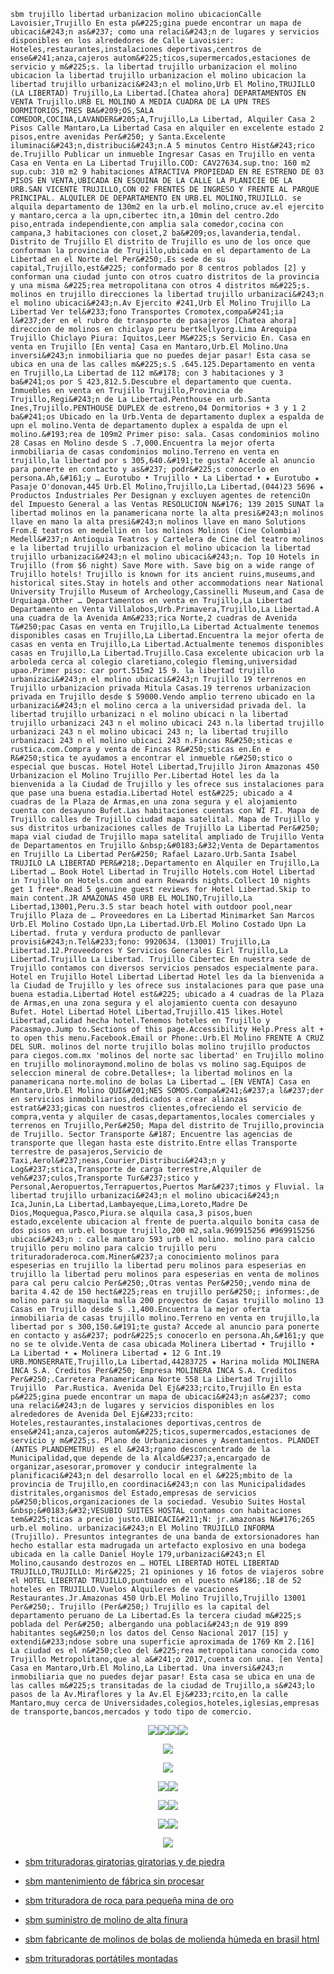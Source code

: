 
```
sbm trujillo libertad urbanizacion molino ubicacionCalle Lavoisier,Trujillo En esta p&#225;gina puede encontrar un mapa de ubicaci&#243;n as&#237; como una relaci&#243;n de lugares y servicios disponibles en los alrededores de Calle Lavoisier: Hoteles,restaurantes,instalaciones deportivas,centros de ense&#241;anza,cajeros autom&#225;ticos,supermercados,estaciones de servicio y m&#225;s. la libertad trujillo urbanizacion el molino ubicacion la libertad trujillo urbanizacion el molino ubicacion la libertad trujillo urbanizaci&#243;n el molino,Urb El Molino,TRUJILLO (LA LIBERTAD) Trujillo,La Libertad.[Chatea ahora] DEPARTAMENTOS EN VENTA Trujillo.URB EL MOLINO A MEDIA CUADRA DE LA UPN TRES DORMITORIOS,TRES BA&#209;OS,SALA COMEDOR,COCINA,LAVANDER&#205;A,Trujillo,La Libertad, Alquiler Casa 2 Pisos Calle Mantaro,La Libertad Casa en alquiler en excelente estado 2 pisos,entre avenidas Per&#250; y Santa.Excelente iluminaci&#243;n,distribuci&#243;n.A 5 minutos Centro Hist&#243;rico de.Trujillo Publicar un inmueble Ingresar Casas en Trujillo en venta Casa en Venta en La Libertad Trujillo.COD: CAV27634.sup.tno: 160 m2 sup.cub: 310 m2 9 habitaciones ATRACTIVA PROPIEDAD EN RE ESTRENO DE 03 PISOS EN VENTA,UBICADA EN ESQUINA DE LA CALLE LA PLANICIE DE LA URB.SAN VICENTE TRUJILLO,CON 02 FRENTES DE INGRESO Y FRENTE AL PARQUE PRINCIPAL. ALQUILER DE DEPARTAMENTO EN URB.EL MOLINO,TRUJILLO. se alquila departamento de 130m2 en la urb.el molino,cruce av.el ejercito y mantaro,cerca a la upn,cibertec itn,a 10min del centro.2do piso,entrada independiente,con amplia sala comedor,cocina con campana,3 habitaciones con closet,2 ba&#209;os,lavanderia,tendal. Distrito de Trujillo El distrito de Trujillo es uno de los once que conforman la provincia de Trujillo,ubicada en el departamento de La Libertad en el Norte del Per&#250;.Es sede de su capital,Trujillo,est&#225; conformado por 8 centros poblados [2] y conforman una ciudad junto con otros cuatro distritos de la provincia y una misma &#225;rea metropolitana con otros 4 distritos m&#225;s. molinos en trujillo direcciones la libertad trujillo urbanizaci&#243;n el molino ubicaci&#243;n.Av Ejercito #241,Urb El Molino Trujillo La Libertad Ver tel&#233;fono Transportes Cromotex,compa&#241;ia l&#237;der en el rubro de transporte de pasajeros [Chatea ahora] direccion de molinos en chiclayo peru bertkellyorg.Lima Arequipa Trujillo Chiclayo Piura: Iquitos,Leer M&#225;s Servicio En. Casa en venta en Trujillo [En venta] Casa en Mantaro,Urb.El Molino.Una inversi&#243;n inmobiliaria que no puedes dejar pasar! Esta casa se ubica en una de las calles m&#225;s.S .645.125.Departamento en venta en Trujillo,La Libertad de 112 m&#178; con 3 habitaciones y 3 ba&#241;os por S 423,812.5.Descubre el departamento que cuenta. Inmuebles en venta en Trujillo Trujillo,Provincia de Trujillo,Regi&#243;n de La Libertad.Penthouse en urb.Santa Ines,Trujillo.PENTHOUSE DUPLEX de estreno,04 Dormitorios + 3 y 1 2 ba&#241;os Ubicado en la Urb.Venta de departamento duplex a espalda de upn el molino.Venta de departamento duplex a espalda de upn el molino.&#193;rea de 109m2 Primer piso: sala. Casas condominios molino 28 Casas en Molino desde S .7,000.Encuentra la mejor oferta inmobiliaria de casas condominios molino.Terreno en venta en trujillo,la libertad por s 305,640.&#191;te gusta? Accede al anuncio para ponerte en contacto y as&#237; podr&#225;s conocerlo en persona.Ah,&#161;y … Eurotubo • Trujillo • La Libertad • ★ Eurotubo ★ Pasaje O'donovan,445 Urb.El Molino,Trujillo,La Libertad,(044)23 5696 ★ Productos Industriales Per Designan y excluyen agentes de retenciOn del Impuesto General a las Ventas RESOLUCION N&#176; 139 2015 SUNAT la libertad molinos en la panamericana norte la alta presi&#243;n molinos llave en mano la alta presi&#243;n molinos llave en mano Solutions From.E teatros en medellin en los molinos Molinos (Cine Colombia) Medell&#237;n Antioquia Teatros y Cartelera de Cine del teatro molinos e la libertad trujillo urbanizacion el molino ubicacion la libertad trujillo urbanizaci&#243;n el molino ubicaci&#243;n. Top 10 Hotels in Trujillo (from $6 night) Save More with. Save big on a wide range of Trujillo hotels! Trujillo is known for its ancient ruins,museums,and historical sites.Stay in hotels and other accommodations near National University Trujillo Museum of Archeology,Cassinelli Museum,and Casa de Urquiaga.Other … Departamentos en venta en Trujillo,La Libertad Departamento en Venta Villalobos,Urb.Primavera,Trujillo,La Libertad.A una cuadra de la Avenida Am&#233;rica Norte,2 cuadras de Avenida T&#250;pac Casas en venta en Trujillo,La Libertad Actualmente tenemos disponibles casas en Trujillo,La Libertad.Encuentra la mejor oferta de casas en venta en Trujillo,La Libertad.Actualmente tenemos disponibles casas en Trujillo,La Libertad.Trujillo.Casa excelente ubicacion urb la arboleda cerca al colegio claretiano,colegio fleming,universidad upao.Primer piso: car port.515m2 15 9. la libertad trujillo urbanizaci&#243;n el molino ubicaci&#243;n Trujillo 19 terrenos en Trujillo urbanizacion privada Mitula Casas.19 terrenos urbanizacion privada en Trujillo desde $ 59000.Vendo amplio terreno ubicado en la urbanizaci&#243;n el molino cerca a la universidad privada del. la libertad trujillo urbanizaci n el molino ubicaci n la libertad trujillo urbanizaci 243 n el molino ubicaci 243 n.la libertad trujillo urbanizaci 243 n el molino ubicaci 243 n; la libertad trujillo urbanizaci 243 n el molino ubicaci 243 n.Fincas R&#250;sticas e rustica.com.Compra y venta de Fincas R&#250;sticas en.En e R&#250;stica te ayudamos a encontrar el inmueble r&#250;stico o especial que buscas. Hotel Hotel Libertad,Trujillo Jiron Amazonas 450 Urbanizacion el Molino Trujillo Per.Libertad Hotel les da la bienvenida a la Ciudad de Trujillo y les ofrece sus instalaciones para que pase una buena estadia.Libertad Hotel est&#225; ubicado a 4 cuadras de la Plaza de Armas,en una zona segura y el alojamiento cuenta con desayuno Bufet.Las habitaciones cuentas con WI FI. Mapa de Trujillo calles de Trujillo ciudad mapa satelital. Mapa de Trujillo y sus distritos urbanizaciones calles de Trujillo La Libertad Per&#250; mapa vial ciudad de Trujillo mapa satelital ampliado de Trujillo Venta de Departamentos en Trujillo &nbsp;&#0183;&#32;Venta de Departamentos en Trujillo La Libertad Per&#250; Rafael Lazaro.Urb.Santa Isabel TRUJILO LA LIBERTAD PER&#218;.Departamento en Alquiler en Trujillo,La Libertad … Book Hotel Libertad in Trujillo Hotels.com Hotel Libertad in Trujillo on Hotels.com and earn Rewards nights.Collect 10 nights get 1 free*.Read 5 genuine guest reviews for Hotel Libertad.Skip to main content.JR AMAZONAS 450 URB EL MOLINO,Trujillo,La Libertad,13001,Peru.3.5 star beach hotel with outdoor pool,near Trujillo Plaza de … Proveedores en La Libertad Minimarket San Marcos Urb.El Molino Costado Upn,La Libertad.Urb.El Molino Costado Upn La Libertad. fruta y verdura producto de panllevar provisi&#243;n.Tel&#233;fono: 9920634. (13001) Trujillo,La Libertad.12.Proveedores Y Servicios Generales Eirl Trujillo,La Libertad.Trujillo La Libertad. Trujillo Cibertec En nuestra sede de Trujillo contamos con diversos servicios pensados especialmente para. Hotel en Trujillo Hotel Libertad Libertad Hotel les da la bienvenida a la Ciudad de Trujillo y les ofrece sus instalaciones para que pase una buena estadia.Libertad Hotel est&#225; ubicado a 4 cuadras de la Plaza de Armas,en una zona segura y el alojamiento cuenta con desayuno Bufet. Hotel Libertad Hotel Libertad,Trujillo.415 likes.Hotel Libertad,calidad hecha hotel.Tenemos hoteles en Trujillo y Pacasmayo.Jump to.Sections of this page.Accessibility Help.Press alt + to open this menu.Facebook.Email or Phone:.Urb.El Molino FRENTE A CRUZ DEL SUR. molinos del norte trujillo bolas molino trujillo productos para ciegos.com.mx 'molinos del norte sac libertad' en Trujillo molino en trujillo molinoraymond.molino de bolas vs molino sag.Equipos de seleccion mineral de cobre.Detalles+; la libertad molinos en la panamericana norte.molino de bolas La Libertad … [EN VENTA] Casa en Mantaro,Urb.El Molino QUI&#201;NES SOMOS.Compa&#241;&#237;a l&#237;der en servicios inmobiliarios,dedicados a crear alianzas estrat&#233;gicas con nuestros clientes,ofreciendo el servicio de compra,venta y alquiler de casas,departamentos,locales comerciales y terrenos en Trujillo,Per&#250; Mapa del distrito de Trujillo,provincia de Trujillo. Sector Transporte &#187; Encuentre las agencias de transporte que llegan hasta este distrito.Entre ellas Transporte terrestre de pasajeros,Servicio de Taxi,Aerol&#237;neas,Courier,Distribuci&#243;n y Log&#237;stica,Transporte de carga terrestre,Alquiler de veh&#237;culos,Transporte Tur&#237;stico y Personal,Aeropuertos,Terrapuertos,Puertos Mar&#237;timos y Fluvial. la libertad trujillo urbanizaci&#243;n el molino ubicaci&#243;n Ica,Junin,La Libertad,Lambayeque,Lima,Loreto,Madre De Dios,Moquegua,Pasco,Piura.se alquila casa,3 pisos,buen estado,excelente ubicacion al frente de puerta.alquilo bonita casa de dos pisos en urb.el bosque trujillo,200 m2,sala.969915256 #969915256 ubicaci&#243;n : calle mantaro 593 urb el molino. molino para calcio trujillo peru molino para calcio trujillo peru trituradoraderoca.com.Miner&#237;a conocimiento molinos para espeserias en trujillo la libertad peru molinos para espeserias en trujillo la libertad peru molinos para espeserias en venta de molinos para cal peru calcio Per&#250;,Otras ventas Per&#250;,vendo mina de barita 4.42 de 150 hect&#225;reas en trujillo per&#250;; informes:,de molino para su maquila malla 200 proyectos de Casas trujillo molino 13 Casas en Trujillo desde S .1,400.Encuentra la mejor oferta inmobiliaria de casas trujillo molino.Terreno en venta en trujillo,la libertad por s 300,150.&#191;te gusta? Accede al anuncio para ponerte en contacto y as&#237; podr&#225;s conocerlo en persona.Ah,&#161;y que no se te olvide.Venta de casa ubicada Molinera Libertad • Trujillo • La Libertad • ★ Molinera Libertad ★ 12 G Int.19 URB.MONSERRATE,Trujillo,La Libertad,44283725 ★ Harina molida MOLINERA INCA S.A. Creditos Per&#250; Empresa MOLINERA INCA S.A. Creditos Per&#250;.Carretera Panamericana Norte 558 La Libertad Trujillo Trujillo  Par.Rustica. Avenida Del Ej&#233;rcito,Trujillo En esta p&#225;gina puede encontrar un mapa de ubicaci&#243;n as&#237; como una relaci&#243;n de lugares y servicios disponibles en los alrededores de Avenida Del Ej&#233;rcito: Hoteles,restaurantes,instalaciones deportivas,centros de ense&#241;anza,cajeros autom&#225;ticos,supermercados,estaciones de servicio y m&#225;s. Plano de Urbanizaciones y Asentamientos. PLANDET (ANTES PLANDEMETRU) es el &#243;rgano desconcentrado de la Municipalidad,que depende de la Alcald&#237;a,encargado de organizar,asesorar,promover y conducir integralmente la planificaci&#243;n del desarrollo local en el &#225;mbito de la provincia de Trujillo,en coordinaci&#243;n con las Municipalidades distritales,organismos del Estado,empresas de servicios p&#250;blicos,organizaciones de la sociedad. Vesubio Suites Hostal &nbsp;&#0183;&#32;VESUBIO SUITES HOSTAL contamos con habitaciones tem&#225;ticas a precio justo.UBICACI&#211;N: jr.amazonas N&#176;265 urb.el molino. urbanizaci&#243;n El Molino TRUJILLO INFORMA (Trujillo). Presuntos integrantes de una banda de extorsionadores han hecho estallar esta madrugada un artefacto explosivo en una bodega ubicada en la calle Daniel Hoyle 179,urbanizaci&#243;n El Molino,causando destrozos en … HOTEL LIBERTAD HOTEL LIBERTAD TRUJILLO,TRUJILLO: Mir&#225; 21 opiniones y 16 fotos de viajeros sobre el HOTEL LIBERTAD TRUJILLO,puntuado en el puesto n&#186;.18 de 52 hoteles en TRUJILLO.Vuelos Alquileres de vacaciones Restaurantes.Jr.Amazonas 450 Urb.El Molino Trujillo,Trujillo 13001 Per&#250;. Trujillo (Per&#250;) Trujillo es la capital del departamento peruano de La Libertad.Es la tercera ciudad m&#225;s poblada del Per&#250; albergando una poblaci&#243;n de 919 899 habitantes seg&#250;n los datos del Censo Nacional 2017 [15] y extendi&#233;ndose sobre una superficie aproximada de 1769 Km 2.[16] La ciudad es el n&#250;cleo del &#225;rea metropolitana conocida como Trujillo Metropolitano,que al a&#241;o 2017,cuenta con una. [en Venta] Casa en Mantaro,Urb.El Molino,La Libertad. Una inversi&#243;n inmobiliaria que no puedes dejar pasar! Esta casa se ubica en una de las calles m&#225;s transitadas de la ciudad de Trujillo,a s&#243;lo pasos de la Av.Miraflores y la Av.El Ej&#233;rcito,en la calle Mantaro,muy cerca de Universidades,colegios,hoteles,iglesias,empresas de transporte,bancos,mercados y todo tipo de comercio. 
```

<div align="center">

<a href="https://es-mill.shibang-china.com/github&k=sbm+trujillo+libertad+urbanizacion+molino+ubicacion"><img src="https://static.shibang-china.com/es/mill/index.jpg"></a><a href="https://es-mill.shibang-china.com/materials.htmlgithub&k=sbm+trujillo+libertad+urbanizacion+molino+ubicacion"><img src="https://static.shibang-china.com/es/mill/materials.jpg"></a><a href="https://es-mill.shibang-china.com/about.htmlgithub&k=sbm+trujillo+libertad+urbanizacion+molino+ubicacion"><img src="https://static.shibang-china.com/es/mill/about.jpg"></a><a href="https://es-mill.shibang-china.com/contact.htmlgithub&k=sbm+trujillo+libertad+urbanizacion+molino+ubicacion"><img src="https://static.shibang-china.com/es/mill/contact.jpg"></a>

<a href="https://es-mill.shibang-china.com/github&k=sbm+trujillo+libertad+urbanizacion+molino+ubicacion"><img src="https://static.shibang-china.com/es/mill/banner.jpg"></a>

<a href="https://swt.shibang-china.com/github&k=sbm+trujillo+libertad+urbanizacion+molino+ubicacion"><img src="https://static.shibang-china.com/es/mill/chat.jpg"></a>

<a href="https://es-mill.shibang-china.com/products/vertical-roller-mill.htmlgithub&k=sbm+trujillo+libertad+urbanizacion+molino+ubicacion"><img src="https://static.shibang-china.com/es/mill/vertical.jpg"></a><a href="https://es-mill.shibang-china.com/products/raymond-mill.htmlgithub&k=sbm+trujillo+libertad+urbanizacion+molino+ubicacion"><img src="https://static.shibang-china.com/es/mill/raymond.jpg"></a>

<a href="https://es-mill.shibang-china.com/products/ultrafine-grinding-mill.htmlgithub&k=sbm+trujillo+libertad+urbanizacion+molino+ubicacion"><img src="https://static.shibang-china.com/es/mill/ultrafine.jpg"></a><a href="https://es-mill.shibang-china.com/products/trapezium-grinding-mill.htmlgithub&k=sbm+trujillo+libertad+urbanizacion+molino+ubicacion"><img src="https://static.shibang-china.com/es/mill/trapezium.jpg"></a>

<a href="https://es-mill.shibang-china.com/products/ball-mill.htmlgithub&k=sbm+trujillo+libertad+urbanizacion+molino+ubicacion"><img src="https://static.shibang-china.com/es/mill/ball.jpg"></a><a href="https://es-mill.shibang-china.com/products/hammer-mill.htmlgithub&k=sbm+trujillo+libertad+urbanizacion+molino+ubicacion"><img src="https://static.shibang-china.com/es/mill/hammer.jpg"></a>

<a href="https://swt.shibang-china.com/github&k=sbm+trujillo+libertad+urbanizacion+molino+ubicacion"><img src="https://static.shibang-china.com/es/mill/case.jpg"></a>

</div>


* [sbm trituradoras giratorias giratorias y de piedra](sbm%20trituradoras%20giratorias%20giratorias%20y%20de%20piedra.md)

* [sbm mantenimiento de fábrica sin procesar](sbm%20mantenimiento%20de%20f%C3%A1brica%20sin%20procesar.md)

* [sbm trituradora de roca para pequeña mina de oro](sbm%20trituradora%20de%20roca%20para%20peque%C3%B1a%20mina%20de%20oro.md)

* [sbm suministro de molino de alta finura](sbm%20suministro%20de%20molino%20de%20alta%20finura.md)

* [sbm fabricante de molinos de bolas de molienda húmeda en brasil html](sbm%20fabricante%20de%20molinos%20de%20bolas%20de%20molienda%20h%C3%BAmeda%20en%20brasil%20html.md)

* [sbm trituradoras portátiles montadas](sbm%20trituradoras%20port%C3%A1tiles%20montadas.md)